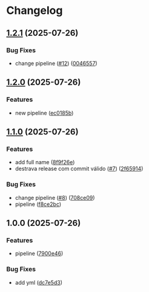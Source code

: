 # Changelog

## [1.2.1](https://github.com/oseiasdomingues9/Api-rest-workers/compare/v1.2.0...v1.2.1) (2025-07-26)


### Bug Fixes

* change pipeline ([#12](https://github.com/oseiasdomingues9/Api-rest-workers/issues/12)) ([0046557](https://github.com/oseiasdomingues9/Api-rest-workers/commit/004655768b404e5eb9afe23e57105ce9ea0dad8e))

## [1.2.0](https://github.com/oseiasdomingues9/Api-rest-workers/compare/v1.1.0...v1.2.0) (2025-07-26)


### Features

* new pipeline ([ec0185b](https://github.com/oseiasdomingues9/Api-rest-workers/commit/ec0185baebf57d2f236eecd2534eb69d7fade1ac))

## [1.1.0](https://github.com/oseiasdomingues9/Api-rest-workers/compare/v1.0.0...v1.1.0) (2025-07-26)


### Features

* add full name ([8f9f26e](https://github.com/oseiasdomingues9/Api-rest-workers/commit/8f9f26e1dabec86524d87ba783f8c9e6ab4f4179))
* destrava release com commit válido ([#7](https://github.com/oseiasdomingues9/Api-rest-workers/issues/7)) ([2f65914](https://github.com/oseiasdomingues9/Api-rest-workers/commit/2f65914855f550ffd38c17a37fc02a685a1be1d4))


### Bug Fixes

* change pipeline ([#8](https://github.com/oseiasdomingues9/Api-rest-workers/issues/8)) ([708ce09](https://github.com/oseiasdomingues9/Api-rest-workers/commit/708ce09432dd294bf925f481b1227764cbcbff40))
* pipeline ([f8ce2bc](https://github.com/oseiasdomingues9/Api-rest-workers/commit/f8ce2bc9081a320892556e86ec82b74e0d352a79))

## 1.0.0 (2025-07-26)


### Features

* pipeline ([7900e46](https://github.com/oseiasdomingues9/Api-rest-workers/commit/7900e4694387f0a2d395d8aee2b5642398cab906))


### Bug Fixes

* add yml ([dc7e5d3](https://github.com/oseiasdomingues9/Api-rest-workers/commit/dc7e5d37fd209c0309129619b5fab1953dbac16f))
